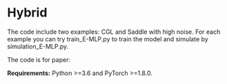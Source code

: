 # Hybrid

The code include two examples: CGL and Saddle with high noise.
For each example you can try train_E-MLP.py to train the model and simulate by simulation_E-MLP.py.

The code is for paper:

**Requirements:** Python >=3.6 and PyTorch >=1.8.0.

